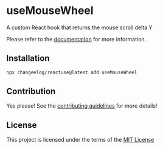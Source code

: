 # useMouseWheel

A custom React hook that returns the mouse scroll delta Y

Please refer to the [documentation](#) for more information.

## Installation

```bash
npx changeelog/reactuse@latest add useMouseWheel
```

## Contribution

Yes please! See the [contributing guidelines](/CONTRIBUTING.md) for more details!

## License

This project is licensed under the terms of the [MIT License](/LICENSE)
